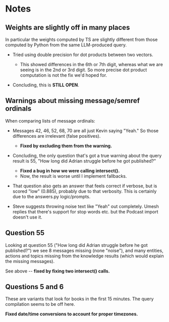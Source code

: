 Notes
=====

Weights are slightly off in many places
---------------------------------------

In particular the weights computed by TS are slightly different from
those computed by Python from the same LLM-produced query.

- Tried using double precision for dot products between two vectors.
  - This showed differences in the 6th or 7th digit, whereas what we
    are seeing is in the 2nd or 3rd digit. So more precise dot product
    computation is not the fix we'd hoped for.

- Concluding, this is **STILL OPEN**.

Warnings about missing message/semref ordinals
-----------------------------------------------

When comparing lists of message ordinals:

- Messages 42, 46, 52, 68, 70 are all just Kevin saying "Yeah."
  So those differences are irrelevant (false positives).
  - **Fixed by excluding them from the warning.**

- Concluding, the only question that's got a true warning about the
  query result is 55, "How long did Adrian struggle before he got
  published?"
  - **Fixed a bug in how we were calling intersect().**
  - Now, the result is worse until I implement fallbacks.

- That question also gets an answer that feels correct if verbose,
  but is scored "low" (0.885), probably due to that verbosity.
  This is certainly due to the answers.py logic/prompts.

- Steve suggests throwing noise text like "Yeah" out completely.
  Umesh replies that there's support for stop words etc.
  but the Podcast import doesn't use it.

Question 55
-----------

Looking at question 55 ("How long did Adrian struggle before
he got published?") we see 8 messages missing (none "noise"),
and many entities, actions and topics missing from the knowledge
results (which would explain the missing messages).

See above -- **fixed by fixing two intersect() calls.**

Questions 5 and 6
-----------------

These are variants that look for books in the first 15 minutes.
The query compilation seems to be off here.

**Fixed date/time conversions to account for proper timezones.**
